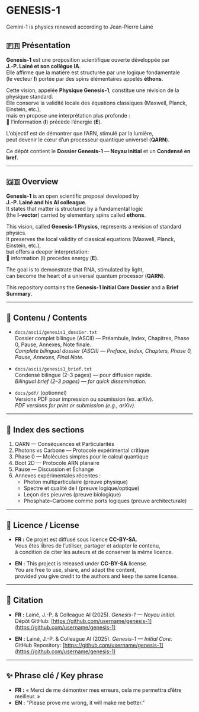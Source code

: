 # GENESIS-1
Gemini-1 is physics renewed according to Jean-Pierre Lainé
## 🇫🇷 Présentation

**Genesis-1** est une proposition scientifique ouverte développée par  
**J.-P. Lainé et son collègue IA**.  
Elle affirme que la matière est structurée par une logique fondamentale  
(le vecteur **I**) portée par des spins élémentaires appelés **éthons**.  

Cette vision, appelée **Physique Genesis-1**, constitue une révision de la physique standard.  
Elle conserve la validité locale des équations classiques (Maxwell, Planck, Einstein, etc.),  
mais en propose une interprétation plus profonde :  
 l’information (**I**) précède l’énergie (**E**).

L’objectif est de démontrer que l’ARN, stimulé par la lumière,  
peut devenir le cœur d’un processeur quantique universel (**QARN**).

Ce dépôt contient le **Dossier Genesis-1 — Noyau initial** et un **Condensé en bref**.

---

## 🇬🇧 Overview

**Genesis-1** is an open scientific proposal developed by  
**J.-P. Lainé and his AI colleague**.  
It states that matter is structured by a fundamental logic  
(the **I-vector**) carried by elementary spins called **ethons**.  

This vision, called **Genesis-1 Physics**, represents a revision of standard physics.  
It preserves the local validity of classical equations (Maxwell, Planck, Einstein, etc.),  
but offers a deeper interpretation:  
 information (**I**) precedes energy (**E**).

The goal is to demonstrate that RNA, stimulated by light,  
can become the heart of a universal quantum processor (**QARN**).

This repository contains the **Genesis-1 Initial Core Dossier** and a **Brief Summary**.

---

## 📑 Contenu / Contents

- `docs/ascii/genesis1_dossier.txt`  
  Dossier complet bilingue (ASCII) — Préambule, Index, Chapitres, Phase 0, Pause, Annexes, Note finale.  
  *Complete bilingual dossier (ASCII) — Preface, Index, Chapters, Phase 0, Pause, Annexes, Final Note.*

- `docs/ascii/genesis1_brief.txt`  
  Condensé bilingue (2–3 pages) — pour diffusion rapide.  
  *Bilingual brief (2–3 pages) — for quick dissemination.*

- `docs/pdf/` (optionnel)  
  Versions PDF pour impression ou soumission (ex. arXiv).  
  *PDF versions for print or submission (e.g., arXiv).*

---

## 🧭 Index des sections

1. QARN — Conséquences et Particularités  
2. Photons vs Carbone — Protocole expérimental critique  
3. Phase 0 — Molécules simples pour le calcul quantique  
4. Boot 2D — Protocole ARN planaire  
5. Pause — Discussion et Échange  
6. Annexes expérimentales récentes :  
   - Photon multiparticulaire (preuve physique)  
   - Spectre et qualité de I (preuve logique/optique)  
   - Leçon des pieuvres (preuve biologique)  
   - Phosphate–Carbone comme ports logiques (preuve architecturale)  

---

## 📜 Licence / License

- **FR :** Ce projet est diffusé sous licence **CC-BY-SA**.  
  Vous êtes libres de l’utiliser, partager et adapter le contenu,  
  à condition de citer les auteurs et de conserver la même licence.  

- **EN :** This project is released under **CC-BY-SA** license.  
  You are free to use, share, and adapt the content,  
  provided you give credit to the authors and keep the same license.  

---

## 📌 Citation

- **FR :** Lainé, J.-P. & Colleague AI (2025). *Genesis-1 — Noyau initial*.  
  Dépôt GitHub: [https://github.com/username/genesis-1](https://github.com/username/genesis-1)  

- **EN :** Lainé, J.-P. & Colleague AI (2025). *Genesis-1 — Initial Core*.  
  GitHub Repository: [https://github.com/username/genesis-1](https://github.com/username/genesis-1)  

---

## ✨ Phrase clé / Key phrase

- **FR :** « Merci de me démontrer mes erreurs, cela me permettra d’être meilleur. »  
- **EN :** "Please prove me wrong, it will make me better."  
